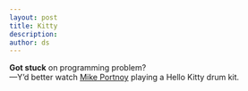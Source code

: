 ```yaml
---
layout: post
title: Kitty
description:
author: ds
---
```


__Got stuck__ on programming problem?  
—Y’d better watch [Mike Portnoy](https://en.wikipedia.org/wiki/Mike_Portnoy) playing a Hello Kitty drum kit.

<iframe width="640" height="360" data-lazy-src="https://www.youtube-nocookie.com/embed/-aL2I--TCHM?rel=0&amp;showinfo=0" frameborder="0" allowfullscreen></iframe>
